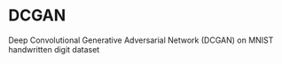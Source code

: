 # DCGAN
Deep Convolutional Generative Adversarial Network (DCGAN) on MNIST handwritten digit dataset
